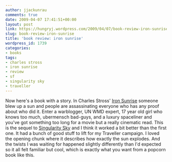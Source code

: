 ```yaml
---
author: jjackunrau
comments: true
date: 2009-04-07 17:41:51+00:00
layout: post
link: https://hungryj.wordpress.com/2009/04/07/book-review-iron-sunrise/
slug: book-review-iron-sunrise
title: 'book review: iron sunrise'
wordpress_id: 1739
categories:
- books
tags:
- charles stross
- iron sunrise
- review
- sf
- singularity sky
- traveller
---
```


Now here's a book with a story. In Charles Stross' [Iron Sunrise](http://www.amazon.ca/Iron-Sunrise-Charles-Stross/dp/0441012965/) someone blew up a sun and people are assassinating everyone who has any proof about who did it. Enter a warblogger, UN WMD expert, 17 year old girl who knows too much, ubermensch bad-guys, and a luxury spaceliner and you've got something too long for a movie but a really cinematic read. This is the sequel to [Singularity Sky](http://thedubiousmonk.net/2008/12/13/book-review-singularity-sky/) and I think it worked a bit better than the first one. It had a bunch of good stuff to lift for my Traveller campaign. I loved the opening chunk where it describes how exactly the sun explodes. And the twists I was waiting for happened slightly differently than I'd expected so it all felt familiar but cool, which is exactly what you want from a popcorn book like this.
